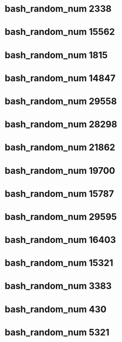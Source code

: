 # bash_random_num 2338
# bash_random_num 15562
# bash_random_num 1815
# bash_random_num 14847
# bash_random_num 29558
# bash_random_num 28298
# bash_random_num 21862
# bash_random_num 19700
# bash_random_num 15787
# bash_random_num 29595
# bash_random_num 16403
# bash_random_num 15321
# bash_random_num 3383
# bash_random_num 430
# bash_random_num 5321
